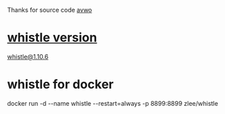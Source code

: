 Thanks for source code
[avwo](https://github.com/avwo/whistle)

# [whistle version](https://www.npmjs.com/package/whistle)
whistle@1.10.6
# whistle for docker
docker run -d --name whistle --restart=always -p 8899:8899 zlee/whistle

